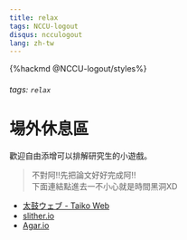 ```yaml
---
title: relax
tags: NCCU-logout
disqus: ncculogout
lang: zh-tw
---
```


{%hackmd @NCCU-logout/styles%}

###### tags: `relax`

# 場外休息區

歡迎自由添增可以排解研究生的小遊戲。
> 不對阿!!先把論文好好完成阿!!  
> 下面連結點進去一不小心就是時間黑洞XD

* [太鼓ウェブ - Taiko Web](https://taiko.bui.pm/)
* [slither.io](http://slither.io/)
* [Agar.io](https://agar.io/?#ffa)

